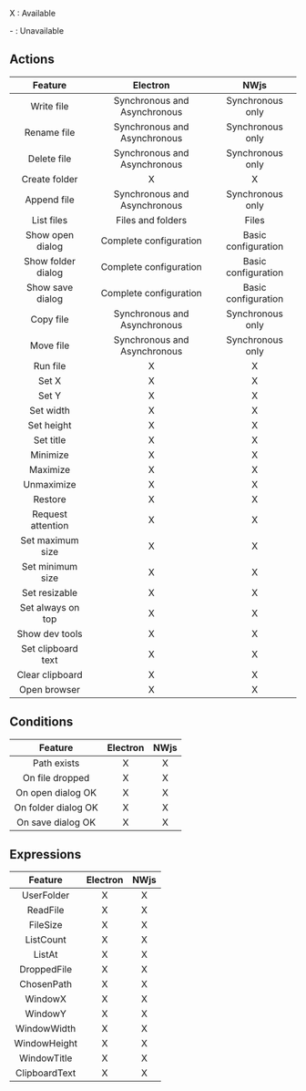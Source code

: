 X : Available 

\- : Unavailable

## **Actions**
  
Feature | Electron | NWjs
:---: | :---: | :---:
Write file | Synchronous and Asynchronous | Synchronous only
Rename file | Synchronous and Asynchronous | Synchronous only
Delete file | Synchronous and Asynchronous | Synchronous only
Create folder | X | X
Append file | Synchronous and Asynchronous | Synchronous only
List files | Files and folders | Files
Show open dialog | Complete configuration | Basic configuration
Show folder dialog | Complete configuration | Basic configuration
Show save dialog | Complete configuration | Basic configuration
Copy file | Synchronous and Asynchronous | Synchronous only
Move file | Synchronous and Asynchronous | Synchronous only
Run file | X | X
Set X | X | X
Set Y | X | X
Set width | X | X
Set height | X | X
Set title | X | X
Minimize | X | X
Maximize | X | X
Unmaximize | X | X
Restore | X | X
Request attention | X | X
Set maximum size | X | X
Set minimum size | X | X
Set resizable | X | X
Set always on top | X | X
Show dev tools | X | X
Set clipboard text | X | X
Clear clipboard | X | X
Open browser | X | X

## **Conditions** 
Feature | Electron | NWjs
:---: | :---: | :---:
Path exists | X | X 
On file dropped | X | X
On open dialog OK | X | X
On folder dialog OK | X | X
On save dialog OK | X | X

## **Expressions**
Feature | Electron | NWjs
:---: | :---: | :---:
UserFolder | X | X
ReadFile | X | X
FileSize | X | X
ListCount | X | X
ListAt | X | X
DroppedFile | X | X
ChosenPath | X | X
WindowX | X | X
WindowY | X | X
WindowWidth | X | X
WindowHeight | X | X
WindowTitle | X | X
ClipboardText | X | X
